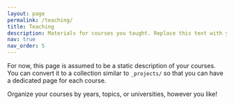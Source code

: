 ```yaml
---
layout: page
permalink: /teaching/
title: Teaching
description: Materials for courses you taught. Replace this text with your description.
nav: true
nav_order: 5    
---
```


For now, this page is assumed to be a static description of your courses. You can convert it to a collection similar to `_projects/` so that you can have a dedicated page for each course.

Organize your courses by years, topics, or universities, however you like!
